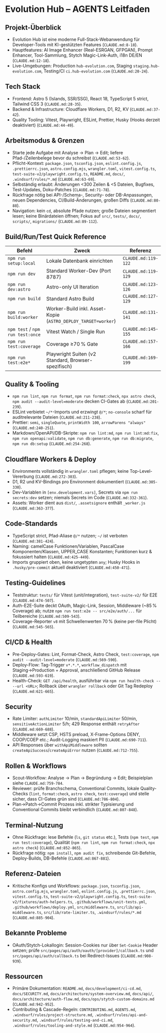 # Evolution Hub – AGENTS Leitfaden

## Projekt-Überblick

- Evolution Hub ist eine moderne Full-Stack-Webanwendung für Developer-Tools mit KI-gestützten Features (`CLAUDE.md:8-18`).
- Hauptfeatures: AI Image Enhancer (Real-ESRGAN, GFPGAN), Prompt Enhancer, Tool-Sammlung, Stytch Magic-Link-Auth, i18n DE/EN (`CLAUDE.md:12-18`).
- Live-Umgebungen: Production `hub-evolution.com`, Staging `staging.hub-evolution.com`, Testing/CI `ci.hub-evolution.com` (`CLAUDE.md:20-24`).

## Tech Stack

- Frontend: Astro 5 (Islands, SSR/SSG), React 18, TypeScript 5 strict, Tailwind CSS 3 (`CLAUDE.md:28-35`).
- Backend & Infrastructure: Cloudflare Workers, D1, R2, KV (`CLAUDE.md:37-42`).
- Quality Tooling: Vitest, Playwright, ESLint, Prettier, Husky (Hooks derzeit deaktiviert) (`CLAUDE.md:44-49`).

## Arbeitsmodus & Grenzen

- Starte jede Aufgabe mit Analyse → Plan → Edit; liefere Pfad-/Zeilenbelege bevor du schreibst (`CLAUDE.md:53-62`).
- Pflicht-Kontext: `package.json`, `tsconfig.json`, `eslint.config.js`, `.prettierrc.json`, `astro.config.mjs`, `wrangler.toml`, `vitest.config.ts`, `test-suite-v2/playwright.config.ts`, `README.md`, `docs/`, `.windsurf/rules/*.md` (`CLAUDE.md:63-69`).
- Selbständig erlaubt: Änderungen <300 Zeilen & <5 Dateien, Bugfixes, Test-Updates, Doku-Patches (`CLAUDE.md:71-78`).
- Rückfrage nötig bei API-/Schema-, Security- oder DB-Anpassungen, neuen Dependencies, CI/Build-Änderungen, großen Diffs (`CLAUDE.md:80-88`).
- Navigation: kein `cd`, absolute Pfade nutzen; große Dateien segmentiert lesen; keine Binärdateien öffnen; Fokus auf `src/`, `tests/`, `docs/`, `scripts/`, `migrations/` (`CLAUDE.md:89-112`).

## Build/Run/Test Quick Reference

| Befehl | Zweck | Referenz |
|--------|-------|----------|
| `npm run setup:local` | Lokale Datenbank einrichten | `CLAUDE.md:119-122` |
| `npm run dev` | Standard Worker-Dev (Port 8787) | `CLAUDE.md:119-129` |
| `npm run dev:astro` | Astro-only UI Iteration | `CLAUDE.md:123-126` |
| `npm run build` | Standard Astro Build | `CLAUDE.md:127-129` |
| `npm run build:worker` | Worker-Build inkl. Asset-Kopie (`ASTRO_DEPLOY_TARGET=worker`) | `CLAUDE.md:131-141` |
| `npm test` / `npm run test:once` | Vitest Watch / Single Run | `CLAUDE.md:145-155` |
| `npm run test:coverage` | Coverage ≥70 % Gate | `CLAUDE.md:157-166` |
| `npm run test:e2e*` | Playwright Suiten (v2 Standard, Browser-spezifisch) | `CLAUDE.md:169-199` |

## Quality & Tooling

- `npm run lint`, `npm run format`, `npm run format:check`, `npx astro check`, `npm audit --audit-level=moderate` decken CI-Gates ab (`CLAUDE.md:201-239`).
- ESLint verbietet `~/*`-Imports und erzwingt `@/*`; `no-console` scharf für auditrelevante Dateien (`CLAUDE.md:211-238`).
- Prettier: `semi`, `singleQuote`, `printWidth 100`, `arrowParens "always"` (`CLAUDE.md:240-251`).
- Markdown/OpenAPI/DB-Skripte: `npm run lint:md`, `npm run lint:md:fix`, `npm run openapi:validate`, `npm run db:generate`, `npm run db:migrate`, `npm run db:setup` (`CLAUDE.md:254-268`).

## Cloudflare Workers & Deploy

- Environments vollständig in `wrangler.toml` pflegen; keine Top-Level-Vererbung (`CLAUDE.md:272-303`).
- D1, R2 und KV-Bindings pro Environment dokumentiert (`CLAUDE.md:305-330`).
- Dev-Variablen in `[env.development.vars]`, Secrets via `npm run secrets:dev` setzen; niemals Secrets im Code (`CLAUDE.md:332-361`).
- Assets: Worker dient aus `dist/`, `.assetsignore` enthält `_worker.js` (`CLAUDE.md:363-377`).

## Code-Standards

- TypeScript strict, Pfad-Aliase `@/*` nutzen; `~/` ist verboten (`CLAUDE.md:381-424`).
- Naming: camelCase Funktionen/Variablen, PascalCase Komponenten/Klassen, UPPER_CASE Konstanten; Funktionen kurz & fokussiert halten (`CLAUDE.md:425-449`).
- Imports gruppiert oben, keine ungetypten `any`; Husky Hooks in `.husky/pre-commit` aktuell deaktiviert (`CLAUDE.md:450-471`).

## Testing-Guidelines

- Teststruktur: `tests/` für Vitest (unit/integration), `test-suite-v2/` für E2E (`CLAUDE.md:474-507`).
- Auth-E2E-Suite deckt OAuth, Magic-Link, Session, Middleware (~85 % Coverage) ab; nutze `npm run test:e2e -- src/e2e/auth/...` für Teilbereiche (`CLAUDE.md:509-543`).
- Coverage-Reporter `v8` mit Schwellenwerten 70 % (keine per-file Plicht) (`CLAUDE.md:545-565`).

## CI/CD & Health

- Pre-Deploy-Gates: Lint, Format-Check, Astro Check, `test:coverage`, `npm audit --audit-level=moderate` (`CLAUDE.md:569-590`).
- Deploy-Flow: Tag-Trigger `v*.*.*`, `workflow_dispatch` mit Staging→Production + Approval, anschließend GitHub Release (`CLAUDE.md:593-619`).
- Health-Check: `GET /api/health`, ausführbar via `npm run health-check -- --url <URL>`; Rollback über `wrangler rollback` oder Git Tag Redeploy (`CLAUDE.md:621-665`).

## Security

- Rate Limiter: `authLimiter` 10/min, `standardApiLimiter` 50/min, `sensitiveActionLimiter` 5/h; 429 Response enthält `retryAfter` (`CLAUDE.md:669-688`).
- Middleware setzt CSP, HSTS preload, X-Frame-Options DENY, COOP/COEP etc.; Audit-Logging maskiert PII (`CLAUDE.md:690-711`).
- API Responses über `withApiMiddleware` sollten `createApiSuccess`/`createApiError` nutzen (`CLAUDE.md:712-755`).

## Rollen & Workflows

- Scout-Workflow: Analyse → Plan → Begründung → Edit; Beispielplan siehe `CLAUDE.md:759-784`.
- Reviewer: prüfe Branchschema, Conventional Commits, lokale Quality-Checks (`lint`, `format:check`, `astro check`, `test:coverage`) und stelle sicher, dass CI-Gates grün sind (`CLAUDE.md:786-804`).
- Plan→Patch→Commit Prozess inkl. strikter Typisierung und Conventional Commits bleibt verbindlich (`CLAUDE.md:807-848`).

## Terminal-Nutzung

- Ohne Rückfrage: lese Befehle (`ls`, `git status` etc.), Tests (`npm test`, `npm run test:coverage`), Qualität (`npm run lint`, `npm run format:check`, `npx astro check`) (`CLAUDE.md:852-865`).
- Rückfrage nötig: `npm install`, `npm audit fix`, schreibende Git-Befehle, Deploy-Builds, DB-Befehle (`CLAUDE.md:867-881`).

## Referenz-Dateien

- Kritische Konfigs und Workflows: `package.json`, `tsconfig.json`, `astro.config.mjs`, `wrangler.toml`, `eslint.config.js`, `.prettierrc.json`, `vitest.config.ts`, `test-suite-v2/playwright.config.ts`, `test-suite-v2/fixtures/auth-helpers.ts`, `.github/workflows/unit-tests.yml`, `.github/workflows/deploy.yml`, `src/middleware.ts`, `src/lib/api-middleware.ts`, `src/lib/rate-limiter.ts`, `.windsurf/rules/*.md` (`CLAUDE.md:885-904`).

## Bekannte Probleme

- OAuth/Stytch-Lokallogin: Session-Cookies nur über `Set-Cookie` Header setzen; prüfe `src/pages/api/auth/oauth/[provider]/callback.ts` und `src/pages/api/auth/callback.ts` bei Redirect-Issues (`CLAUDE.md:908-939`).

## Ressourcen

- Primäre Dokumentation: `README.md`, `docs/development/ci-cd.md`, `docs/SECURITY.md`, `docs/architecture/system-overview.md`, `docs/api/`, `docs/architecture/auth-flow.md`, `docs/ops/stytch-custom-domains.md` (`CLAUDE.md:942-952`).
- Contributing & Cascade-Regeln: `CONTRIBUTING.md`, `AGENTS.md`, `.windsurf/rules/project-structure.md`, `.windsurf/rules/api-and-security.md`, `.windsurf/rules/testing-and-ci.md`, `.windsurf/rules/tooling-and-style.md` (`CLAUDE.md:954-964`).
